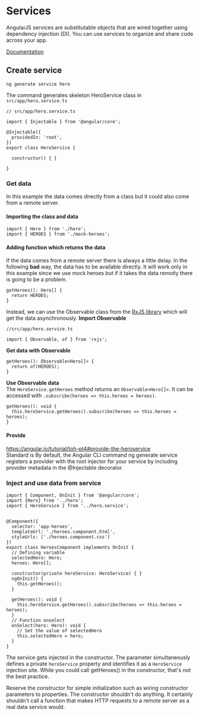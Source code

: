 # Services
AngularJS services are substitutable objects that are wired together using dependency injection (DI). 
You can use services to organize and share code across your app.  

[Documentation](https://angular.io/tutorial/toh-pt4#services)

## Create service

```
ng generate service hero
```
The command generates skeleton HeroService class in `src/app/hero.service.ts` 

```
// src/app/hero.service.ts

import { Injectable } from '@angular/core';

@Injectable({
  providedIn: 'root',
})
export class HeroService {

  constructor() { }

}
```

### Get data
In this example the data comes directly from a class but it could also come from a remote server.
#### Importing the class and data
```
import { Hero } from './hero';
import { HEROES } from './mock-heroes';
 ```
#### Adding function which returns the data
If the data comes from a remote server there is always a little delay. In the following **bad** way, the data 
has to be available directly. It will work only in this example since we use mock heroes but if it takes the data 
remotly there is going to be a problem.
```
getHeroes(): Hero[] {
  return HEROES;
}
```
Instead, we can use the Observable class from the [RxJS library](http://reactivex.io/rxjs/) which will get the data 
asynchronously.
**Import Observable**
```
//src/app/hero.service.ts 

import { Observable, of } from 'rxjs';
```
**Get data with Observable**
```
getHeroes(): Observable<Hero[]> {
  return of(HEROES);
}
```
**Use Observable data**  
The `HeroService.getHeroes` method returns an `Observable<Hero[]>`. It can be accessed with 
`.subscribe(heroes => this.heroes = heroes)`.
```
getHeroes(): void {
  this.heroService.getHeroes().subscribe(heroes => this.heroes = heroes);
}
```



#### Provide
https://angular.io/tutorial/toh-pt4#provide-the-heroservice  
Standard is 
By default, the Angular CLI command ng generate service registers a provider with the root injector for your 
service by including provider metadata in the @Injectable decorator.

### Inject and use data from service

```
import { Component, OnInit } from '@angular/core';
import {Hero} from '../hero';
import { HeroService } from '../hero.service';


@Component({
  selector: 'app-heroes',
  templateUrl: './heroes.component.html',
  styleUrls: ['./heroes.component.css']
})
export class HeroesComponent implements OnInit {
  // Defining variable
  selectedHero: Hero;
  heroes: Hero[];

  constructor(private heroService: HeroService) { }
  ngOnInit() {
    this.getHeroes();
  }

  getHeroes(): void {
    this.heroService.getHeroes().subscribe(heroes => this.heroes = heroes);
  }
  // Function onselect
  onSelect(hero: Hero): void {
    // Set the value of selectedHero
    this.selectedHero = hero;
  }
}
```

The service gets injected in the constructor. The parameter simultaneously defines a private `heroService` 
property and identifies it as a `HeroService` injection site.
While you could call getHeroes() in the constructor, that's not the best practice.

Reserve the constructor for simple initialization such as wiring constructor parameters to properties. 
The constructor shouldn't do anything. It certainly shouldn't call a function that makes HTTP requests to 
a remote server as a real data service would.
                                              

